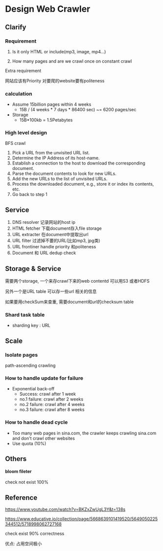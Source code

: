 # Design Web Crawler



## Clarify

### Requirement

1. Is it only HTML or include(mp3, image, mp4...)

2. How many pages and are we crawl once on constant crawl



Extra requirement

网站应该有Priority  对要爬的website要有politeness

### calculation 

- Assume 15billion pages within 4 weeks
  - 15B / (4 weeks * 7 days * 86400 sec) ~= 6200 pages/sec
- Storage
  - 15B*100kb = 1.5Petabytes



### High level design

BFS crawl

1. Pick a URL from the unvisited URL list.
2. Determine the IP Address of its host-name.
3. Establish a connection to the host to download the corresponding document.
4. Parse the document contents to look for new URLs.
5. Add the new URLs to the list of unvisited URLs.
6. Process the downloaded document, e.g., store it or index its contents, etc.
7. Go back to step 1



## Service

1. DNS resolver    记录网站的host ip
2. HTML fetcher   下载document存入file storage
3. URL extracter   在document中提取出url
4. URL filter     过滤掉不要的URL(比如mp3, jpg类)
5. URL frontiner         handle priority 和politeness
6. Document 和 URL dedup check





## Storage & Service

需要两个storage, 一个来存crawl下来的web contentd 可以用S3 或者HDFS

另外一个是URL table 可以存一些url 相关的信息



如果要用checkSum来查重, 需要document和url的checksum table



### Shard task table

- sharding key : URL



## Scale

### Isolate pages

path-ascending crawling



### How to handle update for failure

- Exponential back-off
  - Success: crawl after 1 week
  - no.1 failure: crawl after 2 weeks
  - no.2 failure: crawl after 4 weeks
  - no.3 failure: crawl after 8 weeks

### How to handle dead cycle

- Too many web pages in sina.com, the crawler keeps crawling sina.com and don't crawl other websites
- Use quota (10%)


## Others
#### bloom fileter
check not exist 100% 





## Reference

https://www.youtube.com/watch?v=BKZxZwUgL3Y&t=138s

https://www.educative.io/collection/page/5668639101419520/5649050225344512/5718998062727168



check exist 90% correctness

优点: 占用空间极小